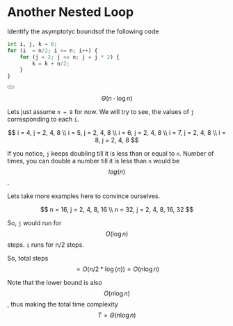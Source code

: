 # Another Nested Loop

Identify the asymptotyc boundsof the following code

```Python
int i, j, k = 0;
for (i  = n/2; i <= n; i++) {
	for (j = 2; j <= n; j = j * 2) {
		k = k + n/2;
	}
}
```

<button class="section" target="solution" show="Show solution" hide="Hide solution"></button>

<!--sec data-title="Solution" data-id="solution" data-show=false ces-->
$$\Theta(n\cdot \log n)$$

Lets just assume `n = 8` for now.
We will try to see, the values of `j` corresponding to each `i`.

$$
i = 4, j = 2, 4, 8 \\
i = 5, j = 2, 4, 8 \\
i = 6, j = 2, 4, 8 \\
i = 7, j = 2, 4, 8 \\
i = 8, j = 2, 4, 8
$$

If you notice, `j` keeps doubling till it is less than or equal to `n`. Number of times, you can double a number till it is less than `n` would be $$log(n)$$.

Lets take more examples here to convince ourselves.

$$
n = 16, j = 2, 4, 8, 16 \\
n = 32, j = 2, 4, 8, 16, 32
$$

So, `j` would run for $$O(\log n)$$ steps.
`i` runs for n/2 steps.

So, total steps $$ = O (n/2 * \log (n)) = O(n \log n) $$

Note that the lower bound is also $$O(n \log n)$$, thus making the total time complexity $$T = \Theta(n \log n)$$

<!--endsec-->

